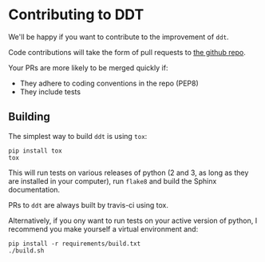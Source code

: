 # Contributing to DDT

We'll be happy if you want to contribute to the improvement of `ddt`.

Code contributions will take the form of pull requests to
[the github repo](https://github.com/txels/ddt).

Your PRs are more likely to be merged quickly if:

 - They adhere to coding conventions in the repo (PEP8)
 - They include tests

## Building


The simplest way to build `ddt` is using `tox`:

```
pip install tox
tox
```

This will run tests on various releases of python (2 and 3, as long as they
are installed in your computer), run `flake8` and build the Sphinx
documentation.

PRs to `ddt` are always built by travis-ci using tox.

Alternatively, if you ony want to run tests on your active version of python,
I recommend you make yourself a virtual environment and:

```
pip install -r requirements/build.txt
./build.sh
```
